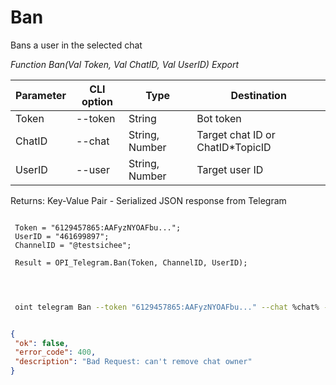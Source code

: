 ﻿---
sidebar_position: 1
---

# Ban
 Bans a user in the selected chat


*Function Ban(Val Token, Val ChatID, Val UserID) Export*

 | Parameter | CLI option | Type | Destination |
 |-|-|-|-|
 | Token | --token | String | Bot token |
 | ChatID | --chat | String, Number | Target chat ID or ChatID*TopicID |
 | UserID | --user | String, Number | Target user ID |

 
 Returns: Key-Value Pair - Serialized JSON response from Telegram

```bsl title="Code example"
	
 Token = "6129457865:AAFyzNYOAFbu...";
 UserID = "461699897";
 ChannelID = "@testsichee";
 
 Result = OPI_Telegram.Ban(Token, ChannelID, UserID);

	
```

```sh title="CLI command example"
 
 oint telegram Ban --token "6129457865:AAFyzNYOAFbu..." --chat %chat% --user "461699897"

```


```json title="Result"

{
 "ok": false,
 "error_code": 400,
 "description": "Bad Request: can't remove chat owner"
}

```
